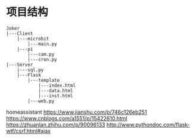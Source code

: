 # 项目结构

```
Joker
|---Client
    |---microbit
        |---main.py
    |---pi
        |---cam.py
        |---cron.py
|---Server
    |---sql.py
    |---Flask
        |---template
            |---index.html
            |---data.html
            |---inst.html
        |---web.py
```

homeassistant
https://www.jianshu.com/p/746c126eb251
https://www.cnblogs.com/a1551/p/15422610.html
https://zhuanlan.zhihu.com/p/90096133
http://www.pythondoc.com/flask-wtf/csrf.html#ajax